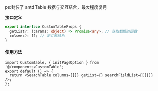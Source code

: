 ps:封装了 antd Table 数据与交互结合，最大程度复用

**接口定义**

```ts
export interface CustomTableProps {
  getList?: (params: object) => Promise<any>; // 获取数据的函数
  columns?: []; // 定义表结构
}
```

#### 使用方法

```tsx
import CustomTable, { initPageOption } from '@/components/CustomTable';
export default () => {
  return <SearchTable columns={[]} getList={} searchFieldList={[{}]} />;
};
```
